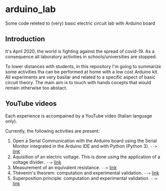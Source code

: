 # arduino_lab
Some code releted to (very) basic electric circuit lab with Arduino board

## Introduction
It's April 2020, the world is fighting against the spread of covid-19. As a consequence all laboratory activities in schools/universities are stopped.

To lower distances with students,  in this repository I'm going to summarize some activities tha can be performed at home with a low cost Arduino kit. All experiments are very basilar and related to a specific aspect of basic circuit theory. The main aim is to touch with hands cocepts that would remain otherwise too abstact.

## YouTube videos

Each experience is accompained by a YouTube video (Italian language only).

Currently, the following activities are present:
1. Open a Serial Communication with the Arduino board using the Serial Monitor integrated in the Arduino IDE and with Python (Python 3). `-->` [link](https://youtu.be/KZg1jX5p-ms)
2. Aquisition of an electric voltage. This is done using the application of a voltage divider. `-->` [link](https://youtu.be/61yXr3oFXwI)
3. Measurement of an equivalent resistance. `-->` [link](https://youtu.be/He_-ysi0Rd0)
4. Thévenin's theorem: computation and experimental validation. `-->` [link](https://youtu.be/x--Q7AAMXXM)
5. Superposition principle: computation and experimental validation. `-->` [link](https://youtu.be/mZ2KitvKJQE)
